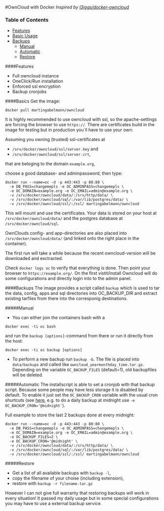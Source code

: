 #OwnCloud with Docker
_Inspired by [l3iggs/docker-owncloud](https://github.com/l3iggs/docker-owncloud)_

### Table of Contents
 * [Features](#features)
 * [Basic Usage](#basics)
 * [Backups](#backups)
   * [Manual](#manual)
   * [Automatic](#automatic)
   * [Restore](#restore) 

####Features
 - Full owncloud instance
 - OneClick/Run installation
 - Enforced ssl encryption 
 - Backup cronjobs

####Basics
Get the image:
```
docker pull martingabelmann/owncloud
```

It is highly recommended to use owncloud with ssl, so the apache-settings are forcing the browser to use ``https://``. There are certificates build in the image for testing but in production you`ll have to use your own:

Assuming you owning (trusted) ssl-certificates at 
 - ``/srv/docker/owncloud/ssl/server.key`` and 
 - ``/srv/docker/owncloud/ssl/server.crt``,
 
that are beloging to the domain  ``example.org``,

choose a good database- and adminpassword, then type:
  
```
docker run --name=oc -d -p 443:443 -p 80:80 \
  -e DB_PASS=changemepls -e OC_ADMINPASS=changemepls \
  -e OC_DOMAIN=example.org -e OC_EMAIL=admin@example.org \
  -v /srv/docker/owncloud/data/:/srv/http/data/ \
  -v /srv/docker/owncloud/sql/:/var/lib/postgres/data/ \
  -v /srv/docker/owncloud/ssl/:/ssl/ martingabelmann/owncloud
```

This will mount and use the certificates. Your data is stored on your host at ``/srv/docker/owncloud/data/`` and the postgres database at ``/srv/docker/owncloud/sql``. 

OwnClouds config- and app-directories are also placed into ``/srv/docker/owncloud/data/`` (and linked onto the right place in the container).

The first run will take a while because the recent owncloud-version will be downloaded and exctracted. 

Check ``docker logs oc`` to verify that everything is done. Then point your browser to ``https://example.org/``. On the first vistit/install Owncloud will do some configurations and directly login into to the admin panel.


####Backups
The image provides a script called ``backup`` which is used to tar the data, config, apps and sql directories into OC_BACKUP_DIR and extract existing tarfiles from there into the corresponig destinations.

#####Manual
 - You can either join the containers bash with a
 ```
 docker exec -ti oc bash
 ```
 and run the ``backup [options]``-command from there or run it directly from the host:
 ``` 
 docker exec -ti oc backup [options]
 ```
 
 - To perform a new backup run ``backup -b``. The file is placed into ``data/backups`` and called like ``owncloud_yearmonthday_time.tar.gz``. Depending on the variable ``OC_BACKUP_FILES``  (default=1), old backupfiles will be deleted.


#####Automatic
The installscript is able to set a cronjob with that backup script. Because some people may have less storage it is disabled by default. To enable it just set the ``OC_BACKUP_CRON`` variable with the usual cron shurtcuts (see [here](http://fcron.free.fr/doc/en/fcrontab.5.html#AEN2144), e.g. to do a daily backup at midnight use 
``-e OC_BACKUP_CRON='@midnight'``).
 
 
 Full example to store the last 2 backups done at every midnight:

```
docker run --name=oc -d -p 443:443 -p 80:80 \
  -e DB_PASS=changemepls -e OC_ADMINPASS=changemepls \
  -e OC_DOMAIN=example.org -e OC_EMAIL=admin@example.org \
  -e OC_BACKUP_FILES=2 \
  -e OC_BACKUP_CRON='@midnight' \
  -v /srv/docker/owncloud/data/:/srv/http/data/ \
  -v /srv/docker/owncloud/sql/:/var/lib/postgres/data/ \
  -v /srv/docker/owncloud/ssl/:/ssl/ martingabelmann/owncloud
```
 
#####Restore
 - Get a list of all available backups with ``backup -l``,
 - copy the filename of your choise (including extension),
 - restore with ``backup -r filename.tar.gz``

However I can not give full warranty that restoring backups will work in every situation! It passed my daily usage but in some special configurations you may have to use a external backup service.
